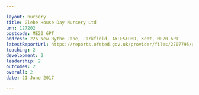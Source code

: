 ```yaml
---

layout: nursery
title: Glebe House Day Nursery Ltd
urn: 127202
postcode: ME20 6PT
address: 226 New Hythe Lane, Larkfield, AYLESFORD, Kent, ME20 6PT
latestReportUrl: https://reports.ofsted.gov.uk/provider/files/2707795/urn/127202.pdf
teaching: 2
development: 2
leadership: 2
outcomes: 2
overall: 2
date: 21 June 2017

---
```


